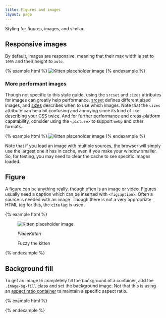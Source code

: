 ```yaml
---
title: Figures and images
layout: page
---
```


Styling for figures, images, and similar.

## Responsive images

By default, images are responsive, meaning that their max width is set to `100%` and their height to `auto`.

{% example html %}
<img src="http://placekitten.com/1200/420" alt="Kitten placeholder image">
{% endexample %}

### More performant images

Though not specific to this style guide, using the `srcset` and `sizes` attributes for images can greatly help performance. [srcset](https://cloudfour.com/thinks/responsive-images-101-part-4-srcset-width-descriptors/) defines different sized images, and [sizes](https://cloudfour.com/thinks/responsive-images-101-part-5-sizes/) describes when to use which images. Note that the `sizes` attribute can be a bit confusing and annoying since its kind of like describing your CSS twice. And for further performance and cross-platform capatability, consider using the `<picture>` to support `webp` and other formats.

{% example html %}
<img src="http://placekitten.com/2400/1200" alt="Kitten placeholder image"
    srcset="http://placekitten.com/400/200 400w,
      http://placekitten.com/800/400 800w,
      http://placekitten.com/1000/500 1000w,
      http://placekitten.com/1500/750 1500w,
      http://placekitten.com/2000/1000 2000w"
    sizes="(max-width: 800px) 100vw, 95vw">
{% endexample %}

Note that if you load an image with multiple sources, the browser will simply use the largest one it has in cache, even if you make your window smaller. So, for testing, you may need to clear the cache to see specific images loaded.

## Figure

A figure can be anything really, though often is an image or video. Figures usually need a caption which can be inserted with `<figcaption>`. Often a source is needed with an image. Though there is not a very appropriate HTML tag for this, the `cite` tag is used.

{% example html %}

<figure>
  <img src="http://placekitten.com/1200/420" alt="Kitten placeholder image">

<cite>PlaceKitten</cite>

  <figcaption>Fuzzy the kitten</figcaption>
</figure>
{% endexample %}

## Background fill

To get an image to completely fill the background of a container, add the `.image-bg-fill` class and set the background image. Not that this is using an [aspect ratio container](../layout/containers.html) to maintain a specific aspect ratio.

{% example html %}

<div class="image-bg-fill container-16-9" style="background-image: url(http://placekitten.com/1500/1500);"></div>
{% endexample %}

